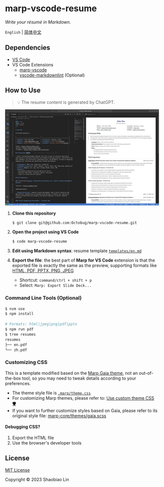 # marp-vscode-resume

*Write your résumé in Markdown*.

`English` | [简体中文](README.zh.md)

## Dependencies

- [VS Code](https://code.visualstudio.com/)
- VS Code Extensions
  - [marp-vscode](https://github.com/marp-team/marp-vscode)
  - [vscode-markdownlint](https://github.com/DavidAnson/vscode-markdownlint.git) (Optional)

## How to Use

> 💡 The resume content is generated by ChatGPT.

![Editing Environment](.assets/editting.en.png)

1. **Clone this repository**

    ```sh
    $ git clone git@github.com:Octobug/marp-vscode-resume.git
    ```

2. **Open the project using VS Code**

    ```sh
    $ code marp-vscode-resume
    ```

3. **Edit using Markdown syntax**: resume template [`templates/en.md`](templates/en.md)
4. **Export the file**: the best part of **Marp for VS Code** extension is that the exported file is exactly the same as the preview, supporting formats like [HTML, PDF, PPTX, PNG, JPEG](https://github.com/marp-team/marp-vscode#export-slide-deck-to-html-pdf-pptx-and-image-%EF%B8%8F)

    - Shortcut: `command/ctrl + shift + p`
    - Select: `Marp: Export Slide Deck...`

### Command Line Tools (Optional)

```sh
$ nvm use
$ npm install

# Formats: html|jpeg|png|pdf|pptx
$ npm run pdf
$ tree resumes 
resumes
├── en.pdf
└── zh.pdf
```

### Customizing CSS

This is a template modified based on the [Marp Gaia theme](https://github.com/marp-team/marp-core/tree/main/themes#gaia), not an out-of-the-box tool, so you may need to tweak details according to your preferences.

- The theme style file is [`.marp/theme.css`](.marp/theme.css)
- For customizing Marp themes, please refer to: [Use custom theme CSS 🛡️](https://github.com/marp-team/marp-vscode#use-custom-theme-css-%EF%B8%8F)
- If you want to further customize styles based on Gaia, please refer to its original style file: [marp-core/themes/gaia.scss](https://github.com/marp-team/marp-core/blob/main/themes/gaia.scss)

#### Debugging CSS?

1. Export the HTML file
2. Use the browser's developer tools

## License

[MIT License](./LICENSE)

Copyright © 2023 Shaobiao Lin
